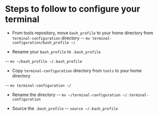 # Steps to follow to configure your terminal

- From tools repository, move `bash_profile` to your home directory from `terminal-configuration` directory
-- ```mv terminal-configuration/bash_profile ~/```

- Rename your `bash_profile` to `.bash_profile`

-- ```mv ~/bash_profile ~/.bash_profile```

- Copy `terminal-configuration` directory from `tools` to your home directory

-- ```mv terminal-configuration ~/```

- Rename the directory
-- ```mv ~/terminal-configuration ~/.terminal-configuration```

- Source the `.bash_profile`
-- ```source ~/.bash_profile```
